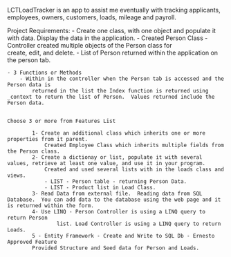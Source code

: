 LCTLoadTracker is an app to assist me eventually with tracking applicants, employees, owners, customers, loads, mileage and payroll.



Project Requirements:
    - Create one class, with one object and populate it with data.  Display the data in the 
        application.
            - Created Person Class 
                - Controller created multiple objects of the Person class for             
                    create, edit, and delete.
                - List of Person returned within the application on the person tab.
    


    - 3 Functions or Methods
        - Within in the controller when the Person tab is accessed and the Person data is 
            returned in the list the Index function is returned using _context to return the list of Person.  Values returned include the Person data.
    

    Choose 3 or more from Features List
         
            1- Create an additional class which inherits one or more properties from it parent.
                Created Employee Class which inherits multiple fields from the Person class.
            2- Create a dictionay or list, populate it with several values, retrieve at least one value, and use it in your program.
                Created and used several lists with in the loads class and views.
                - LIST - Person table - returning Person Data.
                - LIST - Product list in Load Class.
            3- Read Data from external file.  Reading data from SQL Database.  You can add data to the database using the web page and it is returned within the form.
            4- Use LINQ - Person Controller is using a LINQ query to return Person 
                    list. Load Controller is using a LINQ query to return Loads.
            5 - Entity Framework - Create and Write to SQL Db - Ernesto Approved Feature 
            Provided Structure and Seed data for Person and Loads.

